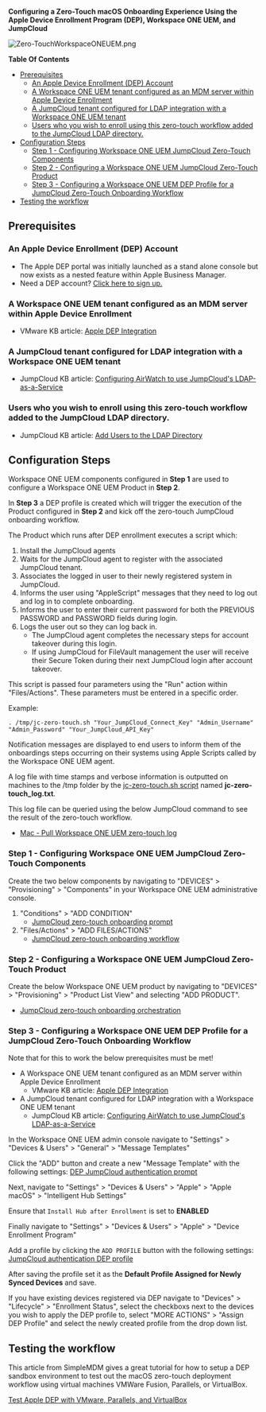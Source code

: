 **Configuring a Zero-Touch macOS Onboarding Experience Using the Apple Device Enrollment Program (DEP), Workspace ONE UEM, and JumpCloud**

![Zero-TouchWorkspaceONEUEM.png](https://github.com/TheJumpCloud/support/blob/master/zero-touch/Workspace%20ONE%20UEM/diagrams/Zero-TouchWorkspaceONEUEM.png)

**Table Of Contents**
- [Prerequisites](#prerequisites)
  - [An Apple Device Enrollment (DEP) Account](#an-apple-device-enrollment-dep-account)
  - [A Workspace ONE UEM tenant configured as an MDM server within Apple Device Enrollment](#a-workspace-one-uem-tenant-configured-as-an-mdm-server-within-apple-device-enrollment)
  - [A JumpCloud tenant configured for LDAP integration with a Workspace ONE UEM tenant](#a-jumpcloud-tenant-configured-for-ldap-integration-with-a-workspace-one-uem-tenant)
  - [Users who you wish to enroll using this zero-touch workflow added to the JumpCloud LDAP directory.](#users-who-you-wish-to-enroll-using-this-zero-touch-workflow-added-to-the-jumpcloud-ldap-directory)
- [Configuration Steps](#configuration-steps)
  - [Step 1 - Configuring Workspace ONE UEM JumpCloud Zero-Touch Components](#step-1---configuring-workspace-one-uem-jumpcloud-zero-touch-components)
  - [Step 2 - Configuring a Workspace ONE UEM JumpCloud Zero-Touch Product](#step-2---configuring-a-workspace-one-uem-jumpcloud-zero-touch-product)
  - [Step 3 - Configuring a Workspace ONE UEM DEP Profile for a JumpCloud Zero-Touch Onboarding Workflow](#step-3---configuring-a-workspace-one-uem-dep-profile-for-a-jumpcloud-zero-touch-onboarding-workflow)
- [Testing the workflow](#testing-the-workflow)

## Prerequisites

### An Apple Device Enrollment (DEP) Account

- The Apple DEP portal was initially launched as a stand alone console but now exists as a nested feature within Apple Business Manager.
-  Need a DEP account? [Click here to sign up.](https://business.apple.com/#enrollment)

### A Workspace ONE UEM tenant configured as an MDM server within Apple Device Enrollment

  - VMware KB article: [Apple DEP Integration](https://docs.vmware.com/en/VMware-Workspace-ONE-UEM/9.4/vmware-airwatch-guides-94/GUID-AW94-C_IntegrateWithDEP.html)
### A JumpCloud tenant configured for LDAP integration with a Workspace ONE UEM tenant

  - JumpCloud KB article: [Configuring AirWatch to use JumpCloud's LDAP-as-a-Service](https://support.jumpcloud.com/customer/portal/articles/2440026)

### Users who you wish to enroll using this zero-touch workflow added to the JumpCloud LDAP directory.

  - JumpCloud KB article: [Add Users to the LDAP Directory](https://support.jumpcloud.com/customer/en/portal/articles/2439911-using-jumpcloud-s-ldap-as-a-service#addusers)

## Configuration Steps

Workspace ONE UEM components configured in **Step 1** are used to configure a Workspace ONE UEM Product in **Step 2**.

In **Step 3**  a DEP profile is created which will trigger the execution of the Product configured in **Step 2**  and kick off the zero-touch JumpCloud onboarding workflow.

The Product which runs after DEP enrollment executes a script which:

1. Install the JumpCloud agents
2. Waits for the JumpCloud agent to register with the associated JumpCloud tenant.
3. Associates the logged in user to their newly registered system in JumpCloud.
4. Informs the user using "AppleScript" messages that they need to log out and log in to complete onboarding.
5. Informs the user to enter their current password for both the PREVIOUS PASSWORD and PASSWORD fields during login.
6. Logs the user out so they can log back in.
   - The JumpCloud agent completes the necessary steps for account takeover during this login.
   - If using JumpCloud for FileVault management the user will receive their Secure Token during their next JumpCloud login after account takeover.

This script is passed four parameters using the "Run" action within "Files/Actions". These parameters must be entered in a specific order.

Example:

```
. /tmp/jc-zero-touch.sh "Your_JumpCloud_Connect_Key" "Admin_Username" "Admin_Password" "Your_JumpCloud_API_Key"
```

Notification messages are displayed to end users to inform them of the onboardings steps occurring on their systems using Apple Scripts called by the Workspace ONE UEM agent.

A log file with time stamps and verbose information is outputted on machines to the /tmp folder by the [jc-zero-touch.sh script](https://github.com/TheJumpCloud/support/blob/master/zero-touch/Workspace%20ONE%20UEM/files%26actions/jc-zero-touch.sh) named **jc-zero-touch_log.txt**.

This log file can be queried using the below JumpCloud command to see the result of the zero-touch workflow.
 - [Mac - Pull Workspace ONE UEM zero-touch log](https://github.com/TheJumpCloud/support/blob/master/PowerShell/JumpCloud%20Commands%20Gallery/Mac%20Commands/Mac%20-%20Pull%20Workspace%20ONE%20UEM%20zero-touch%20log.md)

### Step 1 - Configuring Workspace ONE UEM JumpCloud Zero-Touch Components

Create the two below components by navigating to "DEVICES" >  "Provisioning" > "Components" in your Workspace ONE UEM administrative console.

1. "Conditions" > "ADD CONDITION" 
   - [JumpCloud zero-touch onboarding prompt](https://github.com/TheJumpCloud/support/blob/master/zero-touch/Workspace%20ONE%20UEM/conditions/JumpCloud%20zero-touch%20onboarding%20prompt.md) 
2. "Files/Actions" > "ADD FILES/ACTIONS"
    - [JumpCloud zero-touch onboarding workflow](https://github.com/TheJumpCloud/support/blob/master/zero-touch/Workspace%20ONE%20UEM/files%26actions/JumpCloud%20zero-touch%20onboarding%20workflow.md)


### Step 2 - Configuring a Workspace ONE UEM JumpCloud Zero-Touch Product

Create the below Workspace ONE UEM product by navigating to "DEVICES" >  "Provisioning" > "Product List View" and selecting "ADD PRODUCT".

   - [JumpCloud zero-touch onboarding orchestration](https://github.com/TheJumpCloud/support/blob/master/zero-touch/Workspace%20ONE%20UEM/products/JumpCloud%20zero-touch%20onboarding%20orchestration.md)

### Step 3 - Configuring a Workspace ONE UEM DEP Profile for a JumpCloud Zero-Touch Onboarding Workflow

Note that for this to work the below prerequisites must be met!
- A Workspace ONE UEM tenant configured as an MDM server within Apple Device Enrollment
  - VMware KB article: [Apple DEP Integration](https://docs.vmware.com/en/VMware-Workspace-ONE-UEM/9.4/vmware-airwatch-guides-94/GUID-AW94-C_IntegrateWithDEP.html)
-  A JumpCloud tenant configured for LDAP integration with a Workspace ONE UEM tenant
     - JumpCloud KB article: [Configuring AirWatch to use JumpCloud's LDAP-as-a-Service](https://support.jumpcloud.com/customer/portal/articles/2440026)

In the Workspace ONE UEM admin console navigate to "Settings" > "Devices & Users" > "General" > "Message Templates"

Click  the "ADD" button and create a new "Message Template" with the following settings: [DEP JumpCloud authentication prompt](https://github.com/TheJumpCloud/support/blob/master/zero-touch/Workspace%20ONE%20UEM/message%20templates/DEP%20JumpCloud%20authentication%20prompt.md)

Next, navigate to "Settings" > "Devices & Users" > "Apple" > "Apple macOS" > "Intelligent Hub Settings"

Ensure that `Install Hub after Enrollment` is set to **ENABLED**

Finally navigate to "Settings" > "Devices & Users" > "Apple" > "Device Enrollment Program"

Add a profile by clicking the `ADD PROFILE` button with the following settings: [JumpCloud authentication DEP profile](https://github.com/TheJumpCloud/support/blob/master/zero-touch/Workspace%20ONE%20UEM/profiles/JumpCloud%20authentication%20DEP%20profile.md)

After saving the profile set it as the **Default Profile Assigned for Newly Synced Devices** and save.

If you have existing devices registered via DEP navigate to "Devices" > "Lifecycle" > "Enrollment Status", select the checkboxs next to the devices you wish to apply the DEP profile to, select "MORE ACTIONS" > "Assign DEP Profile" and select the newly created profile from the drop down list.

## Testing the workflow

This article from SimpleMDM gives a great tutorial for how to setup a DEP sandbox environment to test out the macOS zero-touch deployment workflow using virtual machines VMWare Fusion, Parallels, or VirtualBox.

[Test Apple DEP with VMware, Parallels, and VirtualBox](https://simplemdm.com/2018/04/03/apple-dep-vmware-parallels-virtualbox/)
